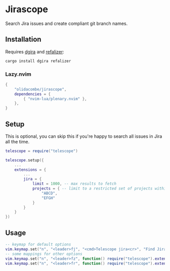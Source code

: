 # Jirascope

Search Jira issues and create compliant git branch names.

## Installation

Requires [dgira](https://github.com/olidacombe/dgira) and [refalizer](https://github.com/olidacombe/refalizer):

```bash
cargo install dgira refalizer
```

### Lazy.nvim

```lua
{
    "olidacombe/jirascope",
    dependencies = {
        { "nvim-lua/plenary.nvim" },
    },
}
```

## Setup

This is optional, you can skip this if you're happy to search all issues in Jira all the time.

```lua
telescope = require("telescope")

telescope.setup({
    ...
    extensions = {
        ...
        jira = {
            limit = 1000, -- max results to fetch
            projects = { -- limit to a restricted set of projects within your org
                "ABCD",
                "EFGH"
            }
        }
    }
})
```

## Usage

```lua
-- keymap for default options
vim.keymap.set("n", "<leader>fj", "<cmd>Telescope jira<cr>", "Find Jira")
-- some mappings for other options
vim.keymap.set("n", "<leader>fz", function() require("telescope").extensions.jira.jira({projects={"FRNT"}}) end, "Find Frontend Jira")
vim.keymap.set("n", "<leader>fr", function() require("telescope").extensions.jira.jira({projects={"BACK","INFR"}}) end, "Find Backend Jira")
```
